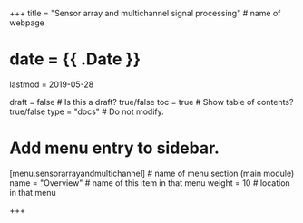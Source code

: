 +++
title = "Sensor array and multichannel signal processing"         # name of webpage

# date = {{ .Date }}
lastmod = 2019-05-28

draft = false  # Is this a draft? true/false
toc = true  # Show table of contents? true/false
type = "docs"  # Do not modify.

# Add menu entry to sidebar.
[menu.sensorarrayandmultichannel]                       # name of menu section (main module)
  name = "Overview"        # name of this item in that menu
  weight = 10                           # location in that menu

+++
